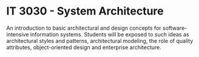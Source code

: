 # IT 3030 - System Architecture

An introduction to basic architectural and design concepts for software-intensive information systems. Students will be exposed to such ideas as architectural styles and patterns, architectural modeling, the role of quality attributes, object-oriented design and enterprise architecture.
